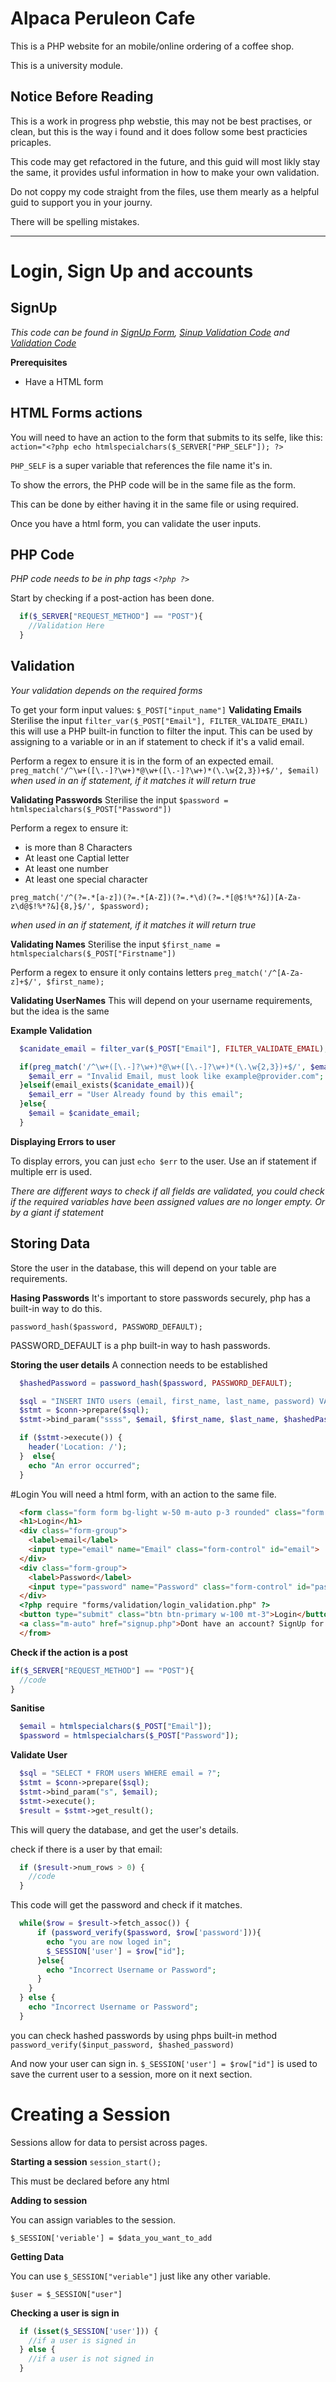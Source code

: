 # Alpaca Peruleon Cafe

This is a PHP website for an mobile/online ordering of a coffee shop. 

This is a university module.

## Notice Before Reading

This is a work in progress php webstie, this may not be best practises, or clean, but this is the way i found and it does follow some best practicies pricaples.

This code may get refactored in the future, and this guid will most likly stay the same, it provides usful information in how to make your own validation.

Do not coppy my code straight from the files, use them mearly as a helpful guid to support you in your journy.

There will be spelling mistakes.

---

# Login, Sign Up and accounts

## SignUp
*This code can be found in [SignUp Form](forms/_signup.php), [Sinup Validation Code](signup_validation.php) and [Validation Code](forms/validation/validation.php)* 


**Prerequisites**
- Have a HTML form
  

## HTML Forms actions
You will need to have an action to the form that submits to its selfe, like this:
`action="<?php echo htmlspecialchars($_SERVER["PHP_SELF"]); ?>`

`PHP_SELF` is a super variable that references the file name it's in.

To show the errors, the PHP code will be in the same file as the form.

This can be done by either having it in the same file or using required.

Once you have a html form, you can validate the user inputs.

## PHP Code
*PHP code needs to be in php tags `<?php ?>`*

Start by checking if a post-action has been done.

```php
  if($_SERVER["REQUEST_METHOD"] == "POST"){
    //Validation Here
  }
```

## Validation
*Your validation depends on the required forms*

To get your form input values: `$_POST["input_name"]`
**Validating Emails**
Sterilise the input
`filter_var($_POST["Email"], FILTER_VALIDATE_EMAIL)`
this will use a PHP built-in function to filter the input. This can be used by assigning to a variable or in an if statement to check if it's a valid email.

Perform a regex to ensure it is in the form of an expected email.
`preg_match('/^\w+([\.-]?\w+)*@\w+([\.-]?\w+)*(\.\w{2,3})+$/', $email)`
*when used in an if statement, if it matches it will return true*

**Validating Passwords**
Sterilise the input
`$password = htmlspecialchars($_POST["Password"])`

Perform a regex to ensure it:
- is more than 8 Characters
- At least one Captial letter
- At least one number
- At least one special character

`preg_match('/^(?=.*[a-z])(?=.*[A-Z])(?=.*\d)(?=.*[@$!%*?&])[A-Za-z\d@$!%*?&]{8,}$/', $password);` 

*when used in an if statement, if it matches it will return true*

**Validating Names**
Sterilise the input 
`$first_name = htmlspecialchars($_POST["Firstname"])`

Perform a regex to ensure it only contains letters
`preg_match('/^[A-Za-z]+$/', $first_name);`

**Validating UserNames**
This will depend on your username requirements, but the idea is the same

**Example Validation**

```php
  $canidate_email = filter_var($_POST["Email"], FILTER_VALIDATE_EMAIL);

  if(preg_match('/^\w+([\.-]?\w+)*@\w+([\.-]?\w+)*(\.\w{2,3})+$/', $email)){
    $email_err = "Invalid Email, must look like example@provider.com";
  }elseif(email_exists($canidate_email)){
    $email_err = "User Already found by this email";
  }else{
    $email = $canidate_email;
  }
```

**Displaying Errors to user**

To display errors, you can just `echo $err` to the user.
Use an if statement if multiple err is used.

*There are different ways to check if all fields are validated, you could check if the required variables have been assigned values are no longer empty. Or by a giant if statement*

## Storing Data
Store the user in the database, this will depend on your table are requirements.

**Hasing Passwords**
It's important to store passwords securely, php has a built-in way to do this.

`password_hash($password, PASSWORD_DEFAULT);`

PASSWORD_DEFAULT is a php built-in way to hash passwords.

**Storing the user details**
A connection needs to be established
```php
  $hashedPassword = password_hash($password, PASSWORD_DEFAULT);

  $sql = "INSERT INTO users (email, first_name, last_name, password) VALUES (?, ?, ?, ?)";
  $stmt = $conn->prepare($sql);
  $stmt->bind_param("ssss", $email, $first_name, $last_name, $hashedPassword);

  if ($stmt->execute()) {
    header('Location: /');
  }  else{
    echo "An error occurred";
  }
```

#Login
You will need a html form, with an action to the same file.

```html
  <form class="form form bg-light w-50 m-auto p-3 rounded" class="form bg-light w-50 m-auto p-3 rounded" id="SignUpForm" method="post" action="<?php echo htmlspecialchars($_SERVER["PHP_SELF"]); ?>"> 
  <h1>Login</h1> 
  <div class="form-group">
    <label>email</label>
    <input type="email" name="Email" class="form-control" id="email">
  </div>
  <div class="form-group">
    <label>Password</label>
    <input type="password" name="Password" class="form-control" id="password">
  </div>
  <?php require "forms/validation/login_validation.php" ?>
  <button type="submit" class="btn btn-primary w-100 mt-3">Login</button>
  <a class="m-auto" href="signup.php">Dont have an account? SignUp for one here</a>
  </from>
```

**Check if the action is a post**

```php
if($_SERVER["REQUEST_METHOD"] == "POST"){
  //code
}
  ```

  **Sanitise**
  ```php
    $email = htmlspecialchars($_POST["Email"]);
    $password = htmlspecialchars($_POST["Password"]);
  ```

  **Validate User**

  ```php
    $sql = "SELECT * FROM users WHERE email = ?";
    $stmt = $conn->prepare($sql);
    $stmt->bind_param("s", $email);
    $stmt->execute();
    $result = $stmt->get_result();

  ```

  This will query the database, and get the user's details.

  check if there is a user by that email:
  ```php
    if ($result->num_rows > 0) {
      //code
    }
  ```
  This code will get the password and check if it matches.
  ```php
    while($row = $result->fetch_assoc()) {
        if (password_verify($password, $row['password'])){
          echo "you are now loged in";
          $_SESSION['user'] = $row["id"];
        }else{
          echo "Incorrect Username or Password";
        }
      }
    } else {
      echo "Incorrect Username or Password";
    }
  ```

you can check hashed passwords by using phps built-in method
`password_verify($input_password, $hashed_password)`

And now your user can sign in. `$_SESSION['user'] = $row["id"]` is used to save the current user to a session, more on it next section.

# Creating a Session
Sessions allow for data to persist across pages.

**Starting a session**
`session_start();`

This must be declared before any html

**Adding to session**

You can assign variables to the session.

`$_SESSION['veriable'] = $data_you_want_to_add`

**Getting Data**

You can use `$_SESSION["veriable"]` just like any other variable.

`$user = $_SESSION["user"]`

**Checking a user is sign in**

```php
  if (isset($_SESSION['user'])) {
    //if a user is signed in
  } else {
    //if a user is not signed in
  }
```
